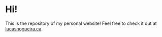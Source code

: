 # Hi!
This is the repository of my personal website! Feel free to check it out at [lucasnogueira.ca](https://lucasnogueira.ca/).
